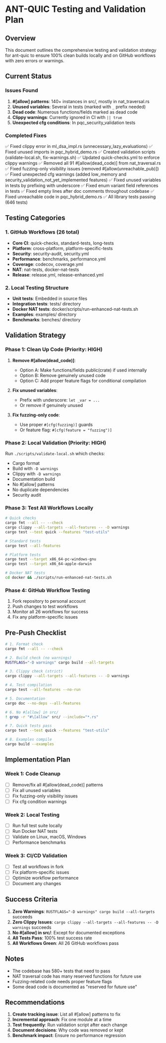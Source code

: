 # ANT-QUIC Testing and Validation Plan

## Overview
This document outlines the comprehensive testing and validation strategy for ant-quic to ensure 100% clean builds locally and on GitHub workflows with zero errors or warnings.

## Current Status

### Issues Found
1. **#[allow] patterns**: 140+ instances in src/, mostly in nat_traversal.rs
2. **Unused variables**: Several in tests (marked with `_` prefix needed)
3. **Dead code**: Numerous functions/fields marked as dead code
4. **Clippy warnings**: Currently ignored in CI with `|| true`
5. **Unexpected cfg conditions**: In pqc_security_validation tests

### Completed Fixes
✅ Fixed clippy error in ml_dsa_impl.rs (unnecessary_lazy_evaluations)
✅ Fixed unused imports in pqc_hybrid_demo.rs
✅ Created validation scripts (validate-local.sh, fix-warnings.sh)
✅ Updated quick-checks.yml to enforce clippy warnings
✅ Removed all 91 #[allow(dead_code)] from nat_traversal.rs
✅ Fixed fuzzing-only visibility issues (removed #[allow(unreachable_pub)])
✅ Fixed unexpected cfg warnings (added low_memory and security_validation_not_yet_implemented features)
✅ Fixed unused variables in tests by prefixing with underscore
✅ Fixed enum variant field references in tests
✅ Fixed empty lines after doc comments throughout codebase
✅ Fixed unreachable code in pqc_hybrid_demo.rs
✅ All library tests passing (646 tests)

## Testing Categories

### 1. GitHub Workflows (26 total)
- **Core CI**: quick-checks, standard-tests, long-tests
- **Platform**: cross-platform, platform-specific-tests
- **Security**: security-audit, security.yml
- **Performance**: benchmarks, performance.yml
- **Coverage**: codecov, coverage.yml
- **NAT**: nat-tests, docker-nat-tests
- **Release**: release.yml, release-enhanced.yml

### 2. Local Testing Structure
- **Unit tests**: Embedded in source files
- **Integration tests**: tests/ directory
- **Docker NAT tests**: docker/scripts/run-enhanced-nat-tests.sh
- **Examples**: examples/ directory
- **Benchmarks**: benches/ directory

## Validation Strategy

### Phase 1: Clean Up Code (Priority: HIGH)
1. **Remove #[allow(dead_code)]**:
   - Option A: Make functions/fields public(crate) if used internally
   - Option B: Remove genuinely unused code
   - Option C: Add proper feature flags for conditional compilation

2. **Fix unused variables**:
   - Prefix with underscore: `let _var = ...`
   - Or remove if genuinely unused

3. **Fix fuzzing-only code**:
   - Use proper `#[cfg(fuzzing)]` guards
   - Or feature flag: `#[cfg(feature = "fuzzing")]`

### Phase 2: Local Validation (Priority: HIGH)
Run `./scripts/validate-local.sh` which checks:
- Cargo format
- Build with `-D warnings`
- Clippy with `-D warnings`
- Documentation build
- No #[allow] patterns
- No duplicate dependencies
- Security audit

### Phase 3: Test All Workflows Locally
```bash
# Quick checks
cargo fmt --all -- --check
cargo clippy --all-targets --all-features -- -D warnings
cargo test --test quick --features "test-utils"

# Standard tests
cargo test --all-features

# Platform tests
cargo test --target x86_64-pc-windows-gnu
cargo test --target x86_64-apple-darwin

# Docker NAT tests
cd docker && ./scripts/run-enhanced-nat-tests.sh
```

### Phase 4: GitHub Workflow Testing
1. Fork repository to personal account
2. Push changes to test workflows
3. Monitor all 26 workflows for success
4. Fix any platform-specific issues

## Pre-Push Checklist

```bash
# 1. Format check
cargo fmt --all -- --check

# 2. Build check (no warnings)
RUSTFLAGS="-D warnings" cargo build --all-targets

# 3. Clippy check (strict)
cargo clippy --all-targets --all-features -- -D warnings

# 4. Test compilation
cargo test --all-features --no-run

# 5. Documentation
cargo doc --no-deps --all-features

# 6. No #[allow] in src/
! grep -r "#\[allow" src/ --include="*.rs"

# 7. Quick tests pass
cargo test --test quick --features "test-utils"

# 8. Examples compile
cargo build --examples
```

## Implementation Plan

### Week 1: Code Cleanup
- [ ] Remove/fix all #[allow(dead_code)] patterns
- [ ] Fix all unused variables
- [ ] Fix fuzzing-only visibility issues
- [ ] Fix cfg condition warnings

### Week 2: Local Testing
- [ ] Run full test suite locally
- [ ] Run Docker NAT tests
- [ ] Validate on Linux, macOS, Windows
- [ ] Performance benchmarks

### Week 3: CI/CD Validation
- [ ] Test all workflows in fork
- [ ] Fix platform-specific issues
- [ ] Optimize workflow performance
- [ ] Document any changes

## Success Criteria

1. **Zero Warnings**: `RUSTFLAGS="-D warnings" cargo build --all-targets` succeeds
2. **Zero Clippy Issues**: `cargo clippy --all-targets --all-features -- -D warnings` succeeds
3. **No #[allow] in src/**: Except for documented exceptions
4. **All Tests Pass**: 100% test success rate
5. **All Workflows Green**: All 26 GitHub workflows pass

## Notes

- The codebase has 580+ tests that need to pass
- NAT traversal code has many reserved functions for future use
- Fuzzing-related code needs proper feature flags
- Some dead code is documented as "reserved for future use"

## Recommendations

1. **Create tracking issue**: List all #[allow] patterns to fix
2. **Incremental approach**: Fix one module at a time
3. **Test frequently**: Run validation script after each change
4. **Document decisions**: Why code was removed or kept
5. **Benchmark impact**: Ensure no performance regression